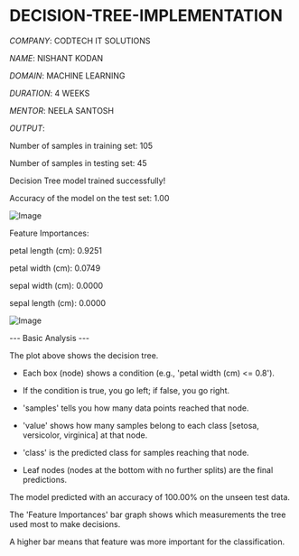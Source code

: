 # DECISION-TREE-IMPLEMENTATION

*COMPANY*: CODTECH IT SOLUTIONS

*NAME*: NISHANT KODAN

*DOMAIN*: MACHINE LEARNING

*DURATION*: 4 WEEKS

*MENTOR*: NEELA SANTOSH

*OUTPUT*:

Number of samples in training set: 105

Number of samples in testing set: 45

Decision Tree model trained successfully!

Accuracy of the model on the test set: 1.00

![Image](https://github.com/user-attachments/assets/6b71996b-13c7-4e31-8dab-08d92c9b5963)

Feature Importances:

petal length (cm): 0.9251

petal width (cm): 0.0749

sepal width (cm): 0.0000

sepal length (cm): 0.0000

![Image](https://github.com/user-attachments/assets/dc8a9cf3-d320-4e33-b50a-b9463064c18d)

--- Basic Analysis ---

The plot above shows the decision tree.
 
- Each box (node) shows a condition (e.g., 'petal width (cm) <= 0.8').
 
- If the condition is true, you go left; if false, you go right.
 
- 'samples' tells you how many data points reached that node.
 
- 'value' shows how many samples belong to each class [setosa, versicolor, virginica] at that node.
 
- 'class' is the predicted class for samples reaching that node.
 
- Leaf nodes (nodes at the bottom with no further splits) are the final predictions.

The model predicted with an accuracy of 100.00% on the unseen test data.

The 'Feature Importances' bar graph shows which measurements the tree used most to make decisions.

A higher bar means that feature was more important for the classification.
